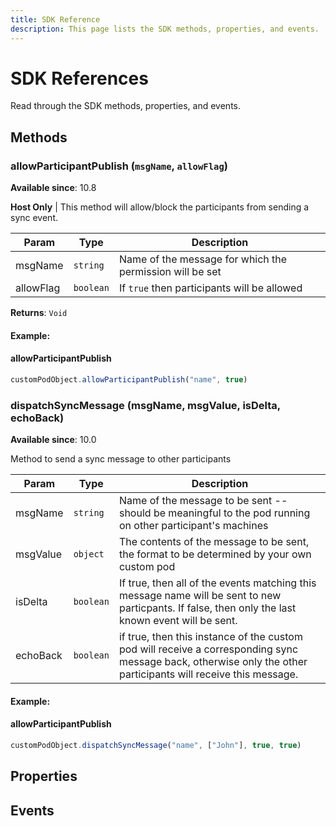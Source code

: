 ```yaml
---
title: SDK Reference
description: This page lists the SDK methods, properties, and events.  
---
```


# SDK References

Read through the SDK methods, properties, and events. 

## Methods

### allowParticipantPublish (`msgName`, `allowFlag`)
**Available since**: 10.8

**Host Only** | This method will allow/block the participants from sending a sync event. 


| Param  | Type                | Description  |
| ------ | ------------------- | ------------ |
| msgName  | `string` | Name of the message for which the permission will be set |
| allowFlag | `boolean` | If `true` then participants will be allowed     |

**Returns**: `Void`
#### Example:

<CodeBlock slots="heading, code" languages="JavaScript"/>

#### allowParticipantPublish

```javascript
customPodObject.allowParticipantPublish("name", true)
```

### dispatchSyncMessage (msgName, msgValue, isDelta, echoBack)
**Available since**: 10.0

Method to send a sync message to other participants


| Param  | Type                | Description  |
| ------ | ------------------- | ------------ |
| msgName  | `string` | Name of the message to be sent -- should be meaningful to the pod running on other participant's machines |
| msgValue | `object` | The contents of the message to be sent, the format to be determined by your own custom pod     |
| isDelta | `boolean` | If true, then all of the events matching this message name will be sent to new particpants. If false, then only the last known event will be sent.     |
| echoBack | `boolean` | if true, then this instance of the custom pod will receive a corresponding sync message back, otherwise only the other participants will receive this message.     |

#### Example:

<CodeBlock slots="heading, code" languages="JavaScript"/>

#### allowParticipantPublish

```javascript
customPodObject.dispatchSyncMessage("name", ["John"], true, true)
```


## Properties


## Events
